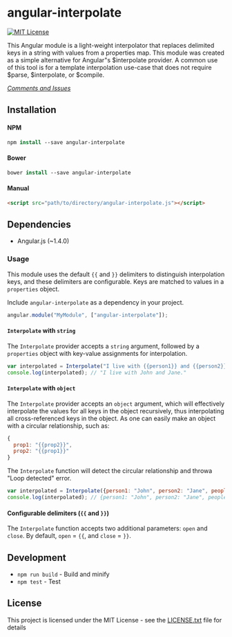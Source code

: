 # angular-interpolate

[![MIT License](http://img.shields.io/badge/license-MIT-blue.svg)](LICENSE.txt)

This Angular module is a light-weight interpolator that replaces delimited keys in a string
with values from a properties map. This module was created as a simple alternative for Angular"s
$interpolate provider. A common use of this tool is for a template interpolation use-case that
does not require $parse, $interpolate, or $compile.

_[Comments and Issues](https://github.com/SevaSafris/angular-interpolate/issues)_

## Installation

#### NPM
```tcsh
npm install --save angular-interpolate
```

#### Bower
```tcsh
bower install --save angular-interpolate
```

#### Manual
```html
<script src="path/to/directory/angular-interpolate.js"></script>
```

## Dependencies

- Angular.js (~1.4.0)

### Usage

This module uses the default `{{` and `}}` delimiters to distinguish interpolation keys, and these
delimiters are configurable. Keys are matched to values in a `properties` object.

Include `angular-interpolate` as a dependency in your project.

```javascript
angular.module("MyModule", ["angular-interpolate"]);
```

#### `Interpolate` with `string`

The `Interpolate` provider accepts a `string` argument, followed by a `properties` object with
key-value assignments for interpolation.

```javascript
var interpolated = Interpolate("I live with {{person1}} and {{person2}}.")({person1: "John", person2: "Jane"});
console.log(interpolated); // "I live with John and Jane."
```

#### `Interpolate` with `object`

The `Interpolate` provider accepts an `object` argument, which will effectively interpolate the values
for all keys in the object recursively, thus interpolating all cross-referenced keys in the object.
As one can easily make an object with a circular relationship, such as:

```javascript
{
  prop1: "{{prop2}}",
  prop2: "{{prop1}}"
}
```

The `Interpolate` function will detect the circular relationship and throwa "Loop detected" error.

```javascript
var interpolated = Interpolate({person1: "John", person2: "Jane", people: "{{person1}} and {{person2}}"});
console.log(interpolated); // {person1: "John", person2: "Jane", people: "John and Jane"
```

#### Configurable delimiters (`{{` and `}}`)

The `Interpolate` function accepts two additional parameters: `open` and `close`. By default, `open` = `{{`, and `close` = `}}`.

## Development

- `npm run build` - Build and minify
- `npm test` - Test

## License

This project is licensed under the MIT License - see the [LICENSE.txt](LICENSE.txt) file for details